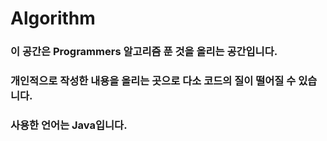 # Algorithm
### 이 공간은 Programmers 알고리즘 푼 것을 올리는 공간입니다.
### 개인적으로 작성한 내용을 올리는 곳으로 다소 코드의 질이 떨어질 수 있습니다.
### 사용한 언어는 Java입니다.